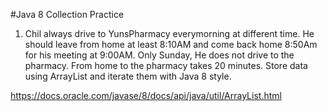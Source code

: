 #Java 8 Collection Practice
1. Chil always drive to YunsPharmacy everymorning at different time. He should leave from home at least 8:10AM and come back home 8:50Am for his meeting at 9:00AM.
   Only Sunday, He does not drive to the pharmacy. From home to the pharmacy takes 20 minutes.
   Store data using ArrayList and iterate them with Java 8 style.

https://docs.oracle.com/javase/8/docs/api/java/util/ArrayList.html

